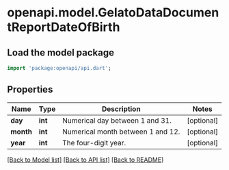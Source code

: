 # openapi.model.GelatoDataDocumentReportDateOfBirth

## Load the model package
```dart
import 'package:openapi/api.dart';
```

## Properties
Name | Type | Description | Notes
------------ | ------------- | ------------- | -------------
**day** | **int** | Numerical day between 1 and 31. | [optional] 
**month** | **int** | Numerical month between 1 and 12. | [optional] 
**year** | **int** | The four-digit year. | [optional] 

[[Back to Model list]](../README.md#documentation-for-models) [[Back to API list]](../README.md#documentation-for-api-endpoints) [[Back to README]](../README.md)



